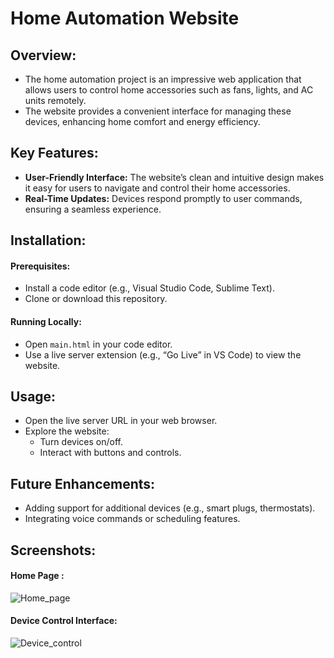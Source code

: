 
    
# Home Automation Website

## Overview:

- The home automation project is an impressive web application that allows users to control home accessories such as fans, lights, and AC units remotely.
- The website provides a convenient interface for managing these devices, enhancing home comfort and energy efficiency.

## Key Features:

- **User-Friendly Interface:** The website’s clean and intuitive design makes it easy for users to navigate and control their home accessories.
- **Real-Time Updates:** Devices respond promptly to user commands, ensuring a seamless experience.

## Installation:
#### Prerequisites:
- Install a code editor (e.g., Visual Studio Code, Sublime Text).
- Clone or download this repository.
#### Running Locally:
- Open `main.html` in your code editor.
- Use a live server extension (e.g., “Go Live” in VS Code) to view the website.

## Usage:
- Open the live server URL in your web browser.
- Explore the website:
    - Turn devices on/off.
    - Interact with buttons and controls.

## Future Enhancements:
- Adding support for additional devices (e.g., smart plugs, thermostats).
- Integrating voice commands or scheduling features.


## Screenshots:

#### Home Page :

![Home_page](https://github.com/geekyom07/Home_Automation_Web/assets/150538081/f314b9c7-314b-4acb-9aaf-178237b3ec57)

#### Device Control Interface:

![Device_control](https://github.com/geekyom07/Home_Automation_Web/assets/150538081/155c2d58-d358-43ca-a503-0bcdce6c1ca1)


